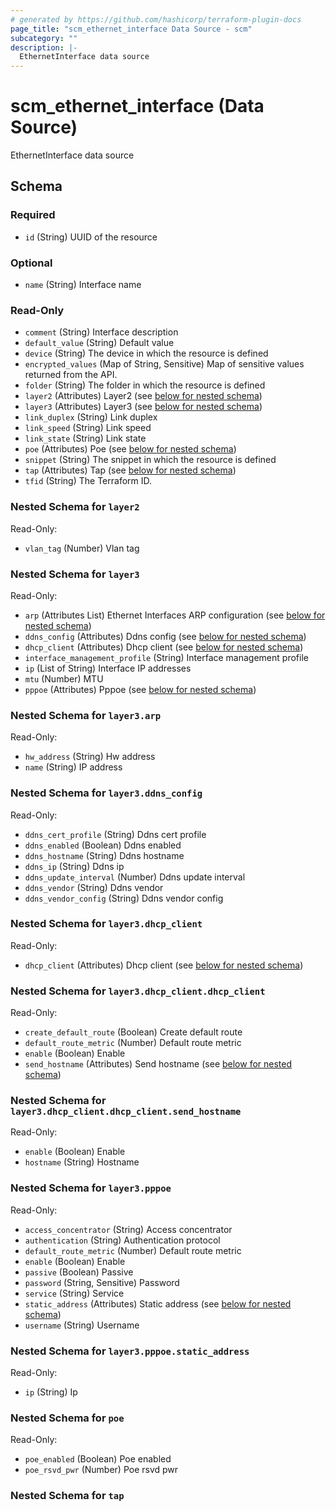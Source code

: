 ```yaml
---
# generated by https://github.com/hashicorp/terraform-plugin-docs
page_title: "scm_ethernet_interface Data Source - scm"
subcategory: ""
description: |-
  EthernetInterface data source
---
```


# scm_ethernet_interface (Data Source)

EthernetInterface data source



<!-- schema generated by tfplugindocs -->
## Schema

### Required

- `id` (String) UUID of the resource

### Optional

- `name` (String) Interface name

### Read-Only

- `comment` (String) Interface description
- `default_value` (String) Default value
- `device` (String) The device in which the resource is defined
- `encrypted_values` (Map of String, Sensitive) Map of sensitive values returned from the API.
- `folder` (String) The folder in which the resource is defined
- `layer2` (Attributes) Layer2 (see [below for nested schema](#nestedatt--layer2))
- `layer3` (Attributes) Layer3 (see [below for nested schema](#nestedatt--layer3))
- `link_duplex` (String) Link duplex
- `link_speed` (String) Link speed
- `link_state` (String) Link state
- `poe` (Attributes) Poe (see [below for nested schema](#nestedatt--poe))
- `snippet` (String) The snippet in which the resource is defined
- `tap` (Attributes) Tap (see [below for nested schema](#nestedatt--tap))
- `tfid` (String) The Terraform ID.

<a id="nestedatt--layer2"></a>
### Nested Schema for `layer2`

Read-Only:

- `vlan_tag` (Number) Vlan tag


<a id="nestedatt--layer3"></a>
### Nested Schema for `layer3`

Read-Only:

- `arp` (Attributes List) Ethernet Interfaces ARP configuration (see [below for nested schema](#nestedatt--layer3--arp))
- `ddns_config` (Attributes) Ddns config (see [below for nested schema](#nestedatt--layer3--ddns_config))
- `dhcp_client` (Attributes) Dhcp client (see [below for nested schema](#nestedatt--layer3--dhcp_client))
- `interface_management_profile` (String) Interface management profile
- `ip` (List of String) Interface IP addresses
- `mtu` (Number) MTU
- `pppoe` (Attributes) Pppoe (see [below for nested schema](#nestedatt--layer3--pppoe))

<a id="nestedatt--layer3--arp"></a>
### Nested Schema for `layer3.arp`

Read-Only:

- `hw_address` (String) Hw address
- `name` (String) IP address


<a id="nestedatt--layer3--ddns_config"></a>
### Nested Schema for `layer3.ddns_config`

Read-Only:

- `ddns_cert_profile` (String) Ddns cert profile
- `ddns_enabled` (Boolean) Ddns enabled
- `ddns_hostname` (String) Ddns hostname
- `ddns_ip` (String) Ddns ip
- `ddns_update_interval` (Number) Ddns update interval
- `ddns_vendor` (String) Ddns vendor
- `ddns_vendor_config` (String) Ddns vendor config


<a id="nestedatt--layer3--dhcp_client"></a>
### Nested Schema for `layer3.dhcp_client`

Read-Only:

- `dhcp_client` (Attributes) Dhcp client (see [below for nested schema](#nestedatt--layer3--dhcp_client--dhcp_client))

<a id="nestedatt--layer3--dhcp_client--dhcp_client"></a>
### Nested Schema for `layer3.dhcp_client.dhcp_client`

Read-Only:

- `create_default_route` (Boolean) Create default route
- `default_route_metric` (Number) Default route metric
- `enable` (Boolean) Enable
- `send_hostname` (Attributes) Send hostname (see [below for nested schema](#nestedatt--layer3--dhcp_client--dhcp_client--send_hostname))

<a id="nestedatt--layer3--dhcp_client--dhcp_client--send_hostname"></a>
### Nested Schema for `layer3.dhcp_client.dhcp_client.send_hostname`

Read-Only:

- `enable` (Boolean) Enable
- `hostname` (String) Hostname




<a id="nestedatt--layer3--pppoe"></a>
### Nested Schema for `layer3.pppoe`

Read-Only:

- `access_concentrator` (String) Access concentrator
- `authentication` (String) Authentication protocol
- `default_route_metric` (Number) Default route metric
- `enable` (Boolean) Enable
- `passive` (Boolean) Passive
- `password` (String, Sensitive) Password
- `service` (String) Service
- `static_address` (Attributes) Static address (see [below for nested schema](#nestedatt--layer3--pppoe--static_address))
- `username` (String) Username

<a id="nestedatt--layer3--pppoe--static_address"></a>
### Nested Schema for `layer3.pppoe.static_address`

Read-Only:

- `ip` (String) Ip




<a id="nestedatt--poe"></a>
### Nested Schema for `poe`

Read-Only:

- `poe_enabled` (Boolean) Poe enabled
- `poe_rsvd_pwr` (Number) Poe rsvd pwr


<a id="nestedatt--tap"></a>
### Nested Schema for `tap`
